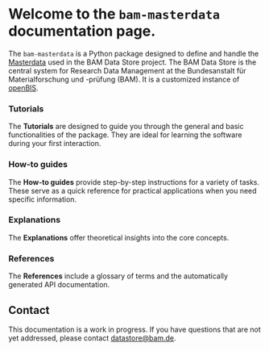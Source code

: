 <!-- ---
hide: toc
--- -->

# Welcome to the `bam-masterdata` documentation page.

The `bam-masterdata` is a Python package designed to define and handle the [Masterdata](references/glossary.md#masterdata) used in the BAM Data Store project. The BAM Data Store is the central system for Research Data Management at the Bundesanstalt für Materialforschung und -prüfung (BAM). It is a customized instance of [openBIS](https://openbis.ch/).
<!-- This documentation page is divided according to the [diataxis method](https://www.diataxis.fr/). -->


<div markdown="block" class="home-grid">

<div markdown="block">

<h3>Tutorials</h3>

The **Tutorials** are designed to guide you through the general and basic functionalities of the package. They are ideal for learning the software during your first interaction.

</div>

<div markdown="block">

<h3>How-to guides</h3>

The **How-to guides** provide step-by-step instructions for a variety of tasks. These serve as a quick reference for practical applications when you need specific information.


</div>

<div markdown="block">

<h3>Explanations</h3>

The **Explanations** offer theoretical insights into the core concepts.

</div>

<div markdown="block">

<h3>References</h3>

The **References** include a glossary of terms and the automatically generated API documentation.

</div>

</div>


## Contact
This documentation is a work in progress. If you have questions that are not yet addressed, please contact [datastore@bam.de](mailto:datastore@bam.de).


